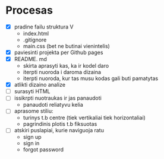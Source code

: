 # Procesas

- [x] pradine failu struktura V
  - index.html
  - .gitignore
  - main.css (bet ne butinai vienintelis)
- [x] paviesinti projekta per Github pages
- [x] README. md
  - skirta aprasyti kas, ka ir kodel daro
  - iterpti nuoroda i daroma dizaina
  - iterpti nuoroda, kur tas musu kodas gali buti pamatytas
- [x] atlikti dizaino analize
- [ ] surasyti HTML
- [ ] issikrpti nuotraukas ir jas panaudoti
  - panaudoti reliatyvu kelia
- [ ] aprasome stiliu:
  - turinys t.b centre (tiek vertikaliai tiek horizontaliai)
  - pagrindinis plotis t.b fiksuotas
- [ ] atskiri puslapiai, kurie naviguoja ratu
  - sign up
  - sign in
  - forgot password


